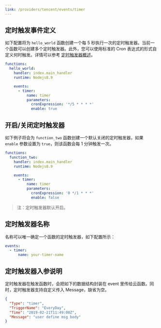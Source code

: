 ```yaml
---
link: /providers/tencent/events/timer
---
```


## 定时触发事件定义

如下配置将为 `hello_world` 函数创建一个每 5 秒执行一次的定时触发器。当前一个函数可以创建多个定时触发器。此外，您可以使用标准的 Cron 表达式的形式自定义何时触发。详情可以参考 [定时触发器概述](https://cloud.tencent.com/document/product/583/9708)。

```yaml
functions:
  hello_world:
    handler: index.main_handler
    runtime: Nodejs8.9

    events:
      - timer:
          name: timer
          parameters:
            cronExpression: '*/5 * * * *'
            enable: true
```

## 开启/关闭定时触发器

如下例子将会为 `function_two` 函数创建一个默认关闭的定时触发器，如果 `enable` 参数设置为 `true`，则该函数会每 1 分钟触发一次。

```yaml
functions:
  function_two:
    handler: index.main_handler
    runtime: Nodejs8.9

    events:
      - timer:
          name: timer
          parameters:
            cronExpression: '0 */1 * * *'
            enable: false
```

> 注：定时触发器默认开启。

## 定时触发器名称

名称可以唯一确定一个函数的定时触发器，如下配置所示：

```yaml
events:
  - timer:
      name: your-timer-name
```

## 定时触发器入参说明

定时触发器在触发函数时，会把如下的数据结构封装在 event 里传给云函数。同时，定时触发器支持自定义传入 Message，缺省为空。

```json
{
  "Type": "timer",
  "TriggerName": "EveryDay",
  "Time": "2019-02-21T11:49:00Z",
  "Message": "user define msg body"
}
```
